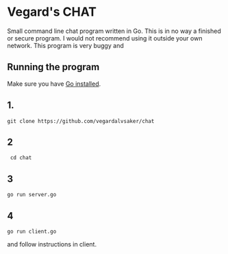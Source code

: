 # Vegard's CHAT
Small command line chat program written in Go. This is in no way a finished or secure program. I would not recommend using it outside your own network. This program is very buggy and  

## Running the program
Make sure you have <a href="https://golang.org/dl/">Go installed</a>.<br>

## 1.
```git clone https://github.com/vegardalvsaker/chat```

## 2
``` cd chat```

## 3
```go run server.go```

## 4
```go run client.go```

and follow instructions in client.
